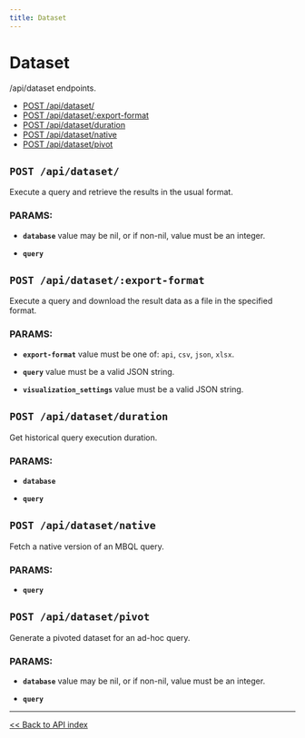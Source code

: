 ```yaml
---
title: Dataset
---
```


# Dataset

/api/dataset endpoints.

  - [POST /api/dataset/](#post-apidataset)
  - [POST /api/dataset/:export-format](#post-apidatasetexport-format)
  - [POST /api/dataset/duration](#post-apidatasetduration)
  - [POST /api/dataset/native](#post-apidatasetnative)
  - [POST /api/dataset/pivot](#post-apidatasetpivot)

## `POST /api/dataset/`

Execute a query and retrieve the results in the usual format.

### PARAMS:

*  **`database`** value may be nil, or if non-nil, value must be an integer.

*  **`query`**

## `POST /api/dataset/:export-format`

Execute a query and download the result data as a file in the specified format.

### PARAMS:

*  **`export-format`** value must be one of: `api`, `csv`, `json`, `xlsx`.

*  **`query`** value must be a valid JSON string.

*  **`visualization_settings`** value must be a valid JSON string.

## `POST /api/dataset/duration`

Get historical query execution duration.

### PARAMS:

*  **`database`** 

*  **`query`**

## `POST /api/dataset/native`

Fetch a native version of an MBQL query.

### PARAMS:

*  **`query`**

## `POST /api/dataset/pivot`

Generate a pivoted dataset for an ad-hoc query.

### PARAMS:

*  **`database`** value may be nil, or if non-nil, value must be an integer.

*  **`query`**

---

[<< Back to API index](../api-documentation.md)